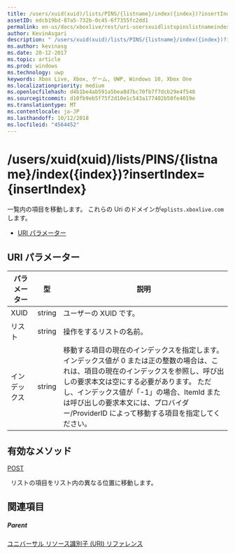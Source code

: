 ```yaml
---
title: /users/xuid(xuid)/lists/PINS/{listname}/index({index})?insertIndex={insertIndex}
assetID: edcb19bd-87a5-732b-0c45-6f7355fc2dd1
permalink: en-us/docs/xboxlive/rest/uri-usersxuidlistspinslistnameindex.html
author: KevinAsgari
description: " /users/xuid(xuid)/lists/PINS/{listname}/index({index})?insertIndex={insertIndex}"
ms.author: kevinasg
ms.date: 20-12-2017
ms.topic: article
ms.prod: windows
ms.technology: uwp
keywords: Xbox Live, Xbox, ゲーム, UWP, Windows 10, Xbox One
ms.localizationpriority: medium
ms.openlocfilehash: d4b1be4ab591a5bea8d7bc70fb7f7dcb29e4f548
ms.sourcegitcommit: d10fb9eb5f75f2d10e1c543a177402b50fe4019e
ms.translationtype: MT
ms.contentlocale: ja-JP
ms.lasthandoff: 10/12/2018
ms.locfileid: "4564452"
---
```

# <a name="usersxuidxuidlistspinslistnameindexindexinsertindexinsertindex"></a>/users/xuid(xuid)/lists/PINS/{listname}/index({index})?insertIndex={insertIndex}
一覧内の項目を移動します。 これらの Uri のドメインが`eplists.xboxlive.com`します。
 
  * [URI パラメーター](#ID4EV)
 
<a id="ID4EV"></a>

 
## <a name="uri-parameters"></a>URI パラメーター 
 
| パラメーター| 型| 説明| 
| --- | --- | --- | 
| XUID| string| ユーザーの XUID です。| 
| リスト| string| 操作をするリストの名前。| 
| インデックス| string| 移動する項目の現在のインデックスを指定します。 インデックス値が 0 または正の整数の場合は、これは、項目の現在のインデックスを参照し、呼び出しの要求本文は空にする必要があります。 ただし、インデックス値が「-1」の場合、ItemId または呼び出しの要求本文には、プロバイダー/ProviderID によって移動する項目を指定してください。 | 
  
<a id="ID4EHC"></a>

 
## <a name="valid-methods"></a>有効なメソッド

[POST](uri-usersxuidlistspinslistnameindexpost.md)

&nbsp;&nbsp;リストの項目をリスト内の異なる位置に移動します。
 
<a id="ID4ERC"></a>

 
## <a name="see-also"></a>関連項目
 
<a id="ID4ETC"></a>

 
##### <a name="parent"></a>Parent 

[ユニバーサル リソース識別子 (URI) リファレンス](../atoc-xboxlivews-reference-uris.md)

   